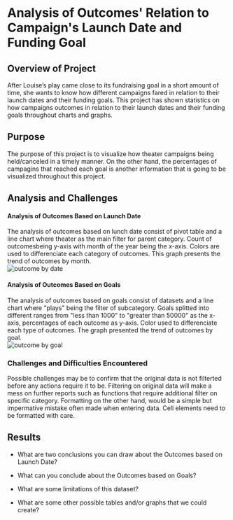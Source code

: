 # Analysis of Outcomes' Relation to Campaign's Launch Date and Funding Goal

## Overview of Project
After Louise’s play came close to its fundraising goal in a short amount of time, she wants to know how different campaigns fared in relation to their launch dates and their funding goals. This project has shown statistics on how campaigns outcomes in relation to their launch dates and their funding goals throughout charts and graphs.

## Purpose
The purpose of this project is to visualize how theater campaigns being held/canceled in a timely manner. On the other hand, the percentages of campagins that reached each goal is another information that is going to be visualized throughout this project.

## Analysis and Challenges

#### Analysis of Outcomes Based on Launch Date
The analysis of outcomes based on lunch date consist of pivot table and a line chart where theater as the main filter for parent category. Count of outcomesbeing y-axis with month of the year being the x-axis. Colors are used to differenciate each category of outcomes. This graph presents the trend of outcomes by month.
<br>
![outcome by date](https://github.com/WilliamBHW/UT-DATA-BOOT-CAMP/blob/main/Module1_Challenge/Resources/Theater_Outcomes_vs_Launch.png)
#### Analysis of Outcomes Based on Goals
The analysis of outcomes based on goals consist of datasets and a line chart where "plays" being the filter of subcategory. Goals splitted into different ranges from "less than 1000" to "greater than 50000" as the x-axis, percentages of each outcome as y-axis. Color used to differenciate each type of outcomes. The graph presented the trend of outcomes by goal.
<br>
![outcome by goal](https://github.com/WilliamBHW/UT-DATA-BOOT-CAMP/blob/main/Module1_Challenge/Resources/Outcomes_vs_Goals.png)

### Challenges and Difficulties Encountered
Possible challenges may be to confirm that the original data is not filterted before any actions require it to be. Filtering on original data will make a mess on further reports such as functions that require additional filter on specific category. Formatting on the other hand, would be a simple but impermative mistake often made when entering data. Cell elements need to be formatted with care.

## Results

- What are two conclusions you can draw about the Outcomes based on Launch Date?

- What can you conclude about the Outcomes based on Goals?

- What are some limitations of this dataset?

- What are some other possible tables and/or graphs that we could create?
